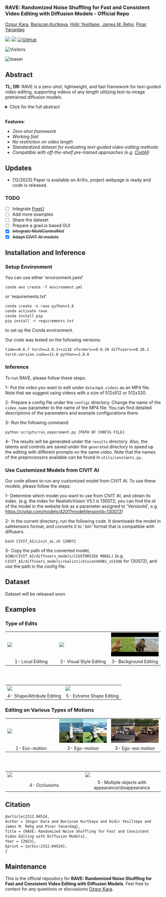 ### RAVE: Randomized Noise Shuffling for Fast and Consistent Video Editing with Diffusion Models - Official Repo

[Ozgur Kara](https://karaozgur.com/), [Bariscan Kurtkaya](https://bariscankurtkaya.github.io/), [Hidir Yesiltepe](https://sites.google.com/view/hidir-yesiltepe), [James M. Rehg](https://scholar.google.com/citations?hl=en&user=8kA3eDwAAAAJ), [Pinar Yanardag](https://scholar.google.com/citations?user=qzczdd8AAAAJ&hl=en)


<a href='https://arxiv.org/abs/2312.04524'><img src='https://img.shields.io/badge/ArXiv-2312.04524-red'></a> 
<a href='https://rave-video.github.io/'><img src='https://img.shields.io/badge/Project-Page-Green'></a>
[![GitHub](https://img.shields.io/github/stars/rehg-lab/RAVE?style=social)](https://github.com/rehg-lab/RAVE)

![Visitors](https://api.visitorbadge.io/api/visitors?path=https%3A%2F%2Fgithub.com%2Frehg-lab%2FRAVE&label=visitors&countColor=%23263759)


![teaser](assets/examples/grid-2x3.gif)


## Abstract
<b>TL; DR:</b> RAVE is a zero-shot, lightweight, and fast framework for text-guided video editing, supporting videos of any length utilizing text-to-image pretrained diffusion models. 

<details><summary>Click for the full abstract</summary>


> Recent advancements in diffusion-based models have demonstrated significant success in generating images from text. However, video editing models have not yet reached the same level of visual quality and user control. To address this, we introduce RAVE, a zero-shot video editing method that leverages pre-trained text-to-image diffusion models without additional training. RAVE takes an input video and a text prompt to produce high-quality videos while preserving the original motion and semantic structure. It employs a novel noise shuffling strategy, leveraging spatio-temporal interactions between frames, to produce temporally consistent videos faster than existing methods. It is also efficient in terms of memory requirements, allowing it to handle longer videos.  RAVE is capable of a wide range of edits, from local attribute modifications to shape transformations. In order to demonstrate the versatility of RAVE, we create a comprehensive video evaluation dataset ranging from object-focused scenes to complex human activities like dancing and typing, and dynamic scenes featuring swimming fish and boats. Our qualitative and quantitative experiments highlight the effectiveness of RAVE in diverse video editing scenarios compared to existing methods.
</details>

<br>

**Features**:
- *Zero-shot framework*
- *Working fast*
- *No restriction on video length*
- *Standardized dataset for evaluating text-guided video-editing methods*
- *Compatible with off-the-shelf pre-trained approaches (e.g. [CivitAI](https://civitai.com/))*


## Updates
- [12/2023] Paper is available on ArXiv, project webpage is ready and code is released.

### TODO
- [ ] Integrate [FreeU](https://github.com/ChenyangSi/FreeU)
- [ ] Add more examples
- [ ] Share the dataset
- [ ] Prepare a grad.io based GUI
- [X] ~~Integrate MultiControlNet~~
- [X] ~~Adapt CIVIT AI models~~

## Installation and Inference

### Setup Environment
You can use either 'environment.yaml' 
```shell
conda env create -f environment.yml
```
or 'requirements.txt'
```shell
conda create -n rave python=3.8
conda activate rave
conda install pip
pip install -r requirements.txt
```
to set up the Conda environment.

Our code was tested on the following versions:
```shell
timm==0.6.7 torch==2.0.1+cu118 xformers==0.0.20 diffusers==0.18.2 torch.version.cuda==11.8 python==3.8.0
```

### Inference


To run RAVE, please follow these steps:

1- Put the video you want to edit under `data/mp4_videos` as an MP4 file. Note that we suggest using videos with a size of 512x512 or 512x320.

2- Prepare a config file under the `configs` directory. Change the name of the `video_name` parameter to the name of the MP4 file. You can find detailed descriptions of the parameters and example configurations there.

3- Run the following command:
```shell
python scripts/run_experiment.py [PATH OF CONFIG FILE]
```
4- The results will be generated under the `results` directory. Also, the latents and controls are saved under the `generated` directory to speed up the editing with different prompts on the same video.
Note that the names of the preprocessors available can be found in `utils/constants.py`.

### Use Customized Models from CIVIT AI

Our code allows to run any customized model from CIVIT AI. To use these models, please follow the steps:

1- Determine which model you want to use from CIVIT AI, and obtain its index. (e.g. the index for RealisticVision V5.1 is 130072, you can find the id of the model in the website link as a parameter assigned to 'VersionId', e.g. https://civitai.com/models/4201?modelVersionId=130072)

2- In the current directory, run the following code. It downloads the model in safetensors format, and converts it to '.bin' format that is compatible with diffusers.
```shell
bash CIVIT_AI/civit_ai.sh 130072
```
3- Copy the path of the converted model, `$CWD/CIVIT_AI/diffusers_models/[CUSTOMIZED MODEL]` (e.g. `CIVIT_AI/diffusers_models/realisticVisionV60B1_v51VAE` for 130072), and use the path in the config file.


## Dataset

Dataset will be released soon.

## Examples 
### Type of Edits
<table>
<tr>
  <td><img src="assets/examples/glitter.gif"></td>
  <td><img src="assets/examples/watercolor-new.gif"></td>
  <td><img src="assets/examples/coast.gif"></td>
</tr>
<tr>
  <td width=33% style="text-align:center;">1- Local Editing</td>
  <td width=33% style="text-align:center;">2- Visual Style Editing</td>
  <td width=33% style="text-align:center;">3- Background Editing</td>
</tr>
</table>
<br>
<table>
<tr>
  <td><img src="assets/examples/a_dinosaur.gif"></td>
  <td><img src="assets/examples/tractor.gif"></td>
</tr>
<br>
<tr>
  <td width=50% style="text-align:center;">4- Shape/Attribute Editing</td>
  <td width=50% style="text-align:center;">5- Extreme Shape Editing</td>
</tr>
</table>

### Editing on Various Types of Motions
<table>
<tr>
  <td><img src="assets/examples/crochet.gif"></td>
  <td><img src="assets/examples/anime.gif"></td>
  <td><img src="assets/examples/rave.gif"></td>
</tr>
<tr>
  <td width=33% style="text-align:center;">1- Exo-motion</td>
  <td width=33% style="text-align:center;">2- Ego-motion</td>
  <td width=33% style="text-align:center;">3- Ego-exo motion</td>
</tr>
</table>
<br>
<table>
<tr>
  <td><img src="assets/examples/cheetah.gif"></td>
  <td><img src="assets/examples/whales.gif"></td>
</tr>
<br>
<tr>
  <td width=50% style="text-align:center;">4- Occlusions</td>
  <td width=50% style="text-align:center;">5- Multiple objects with appearance/disappearance</td>
</tr>
</table>

## Citation 

```
@article{2312.04524,
Author = {Ozgur Kara and Bariscan Kurtkaya and Hidir Yesiltepe and James M. Rehg and Pinar Yanardag},
Title = {RAVE: Randomized Noise Shuffling for Fast and Consistent Video Editing with Diffusion Models},
Year = {2023},
Eprint = {arXiv:2312.04524},
}
``` 

## Maintenance

This is the official repository for **RAVE: Randomized Noise Shuffling for Fast and Consistent Video Editing with Diffusion Models**. Feel free to contact for any questions or discussions [Ozgur Kara](ozgurrkara99@gmail.com).
